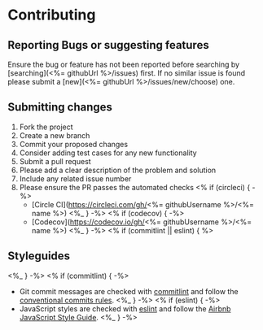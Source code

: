# Contributing

## Reporting Bugs or suggesting features

Ensure the bug or feature has not been reported before searching by [searching](<%= githubUrl %>/issues) first.
If no similar issue is found please submit a [new](<%= githubUrl %>/issues/new/choose) one.

## Submitting changes

1. Fork the project
2. Create a new branch
3. Commit your proposed changes
4. Consider adding test cases for any new functionality
5. Submit a pull request
6. Please add a clear description of the problem and solution
7. Include any related issue number
8. Please ensure the PR passes the automated checks
<% if (circleci) { -%>
   - [Circle CI](https://circleci.com/gh/<%= githubUsername %>/<%= name %>)
<%_ } -%>
<% if (codecov) { -%>
   - [Codecov](https://codecov.io/gh/<%= githubUsername %>/<%= name %>)
<%_ } -%>
<% if (commitlint || eslint) { %>
## Styleguides

<%_ } -%>
<% if (commitlint) { -%>
   - Git commit messages are checked with [commitlint](https://github.com/marionebl/commitlint) and follow the [conventional commits rules](https://github.com/marionebl/commitlint/tree/master/@commitlint/config-conventional#rules).
<%_ } -%>
<% if (eslint) { -%>
   - JavaScript styles are checked with [eslint](https://eslint.org/) and follow the [Airbnb JavaScript Style Guide](https://github.com/airbnb/javascript).
<%_ } -%>